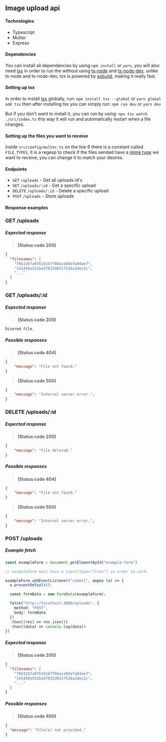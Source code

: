 ## Image upload api
#### Technologies
- Typescript
- Multer
- Express

#### Dependencies
You can install all dependencies by using `npm install` or `yarn`, you will also need [tsx]("https://www.npmjs.com/package/tsx") in order to run the without using [ts-node]("https://www.npmjs.com/package/ts-node") and [ts-node-dev]("https://www.npmjs.com/package/ts-node-dev"), unlike ts-node and ts-node-dev, tsx is powered by [esbuild]("https://esbuild.github.io/"), making it really fast.

#### Setting up tsx
In order to install [tsx]("https://www.npmjs.com/package/tsx") globally, run: 
`npm install tsx --global` or `yarn global add tsx`
then after installing  tsx you can simply run:
`npm run dev` or `yarn dev`

But if you don't want to install it, you can run by using: 
`npx tsx watch ./src/index.ts`
this way it will run and automatically restart when a file changes.

#### Setting up the files you want to receive

inside `src/config/multer.ts` on the line 6 there is a constant called `FILE_TYPES`, it is a regexp to check if the files sended have a [mime type]("https://mimetype.io/all-types") we want to receive, you can change it to match your desires.

#### Endpoints
- `GET` `/uploads` - Get all uploads id's
- `GET` `/uploads/:id` - Get a specific upload
- `DELETE` `/uploads/:id` - Delete a specific upload
- `POST` `/uploads` - Store uploads

#### Response examples

### GET /uploads
##### Expected response
> **(Status code 200)**
```json
{
  "filenames": [
    "76b32bfa97b161b7f0bace0dafa04ae7",
    "141458a531ba57832d8317526a2dec2c",
    "..."
  ]
}
```

### GET /uploads/:id
##### Expected response
> **(Status code 200)**

`Disered file.`

##### Possible responses
> **(Status code 404)**
```json
{
    "message": "File not found."
}
```
> **(Status code 500)**
```json
{
    "message": "Internal server error.",
}
```

### DELETE /uploads/:id
##### Expected response
> **(Status code 200)**
```json
{
    "message": "File deleted."
}
```

##### Possible responses
> **(Status code 404)**
```json
{
    "message": "File not found."
}
```
> **(Status code 500)**
```json
{
    "message": "Internal server error.",
}
```

### POST /uploads
##### Example fetch
```ts
const exampleForm = document.getElementById("example-form")

// exampleForm must have a input[type="files"] in order to work.

exampleForm.addEventListener("submit", async (e) => {
  e.preventDefault();

  const formData = new FormData(exampleForm);

  fetch("http://localhost:3000/uploads", {
    method: "POST",
    body: formData
  })
  .then((res) => res.json())
  .then((data) => console.log(data))
})
```

##### Expected response
> **(Status code 200)**
```json
{
  "filenames": [
    "76b32bfa97b161b7f0bace0dafa04ae7",
    "141458a531ba57832d8317526a2dec2c",
    "..."
  ]
}
```

##### Possible responses
> **(Status code 400)**
```json
{
  "message": "File(s) not provided."
}
```